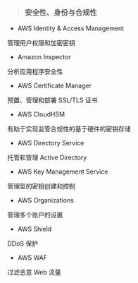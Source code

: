 > ### **安全性、身份与合规性**

* AWS Identity & Access Management
  
 管理用户权限和加密密钥
  
* Amazon Inspector 
 
 分析应用程序安全性
  
* AWS Certificate Manager
  
 预置、管理和部署 SSL/TLS 证书 
 
* AWS CloudHSM 
 
 有助于实现监管合规性的基于硬件的密钥存储
  
* AWS Directory Service
  
 托管和管理 Active Directory
  
* AWS Key Management Service
  
 管理型的密钥创建和控制
  
* AWS Organizations
  
 管理多个账户的设置
  
* AWS Shield
  
 DDoS 保护
  
* AWS WAF
  
 过滤恶意 Web 流量
